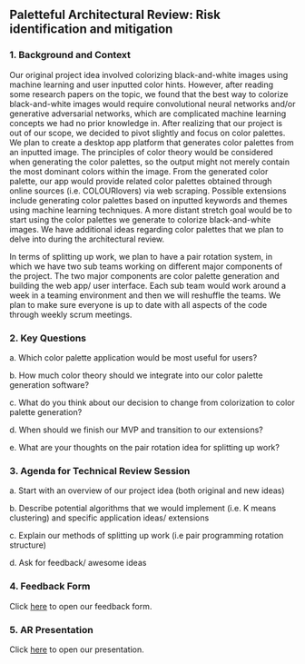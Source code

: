 ## Paletteful Architectural Review: Risk identification and mitigation

### 1. Background and Context

Our original project idea involved colorizing black-and-white images using machine learning and user inputted color hints. However, after reading some research papers on the topic, we found that the best way to colorize black-and-white images would require convolutional neural networks and/or generative adversarial networks, which are complicated machine learning concepts we had no prior knowledge in. After realizing that our project is out of our scope, we decided to pivot slightly and focus on color palettes. We plan to create a desktop app platform that generates color palettes from an inputted image. The principles of color theory would be considered when generating the color palettes, so the output might not merely contain the most dominant colors within the image. From the generated color palette, our app would provide related color palettes obtained through online sources (i.e. COLOURlovers) via web scraping. Possible extensions include generating color palettes based on inputted keywords and themes using machine learning techniques. A more distant stretch goal would be to start using the color palettes we generate to colorize black-and-white images. We have additional ideas regarding color palettes that we plan to delve into during the architectural review.
  
In terms of splitting up work, we plan to have a pair rotation system, in which we have two sub teams working on different major components of the project. The two major components are color palette generation and building the web app/ user interface. Each sub team would work around a week in a teaming environment and then we will reshuffle the teams. We plan to make sure everyone is up to date with all aspects of the code through weekly scrum meetings. 
    
### 2. Key Questions

a. Which color palette application would be most useful for users?

b. How much color theory should we integrate into our color palette generation software? 

c. What do you think about our decision to change from colorization to color palette generation?

d. When should we finish our MVP and transition to our extensions? 

e. What are your thoughts on the pair rotation idea for splitting up work?

### 3. Agenda for Technical Review Session

a. Start with an overview of our project idea (both original and new ideas)

b. Describe potential algorithms that we would implement (i.e. K means clustering) and specific application ideas/ extensions

c. Explain our methods of splitting up work (i.e pair programming rotation structure)

d. Ask for feedback/ awesome ideas

### 4. Feedback Form

Click [here](https://tinyurl.com/y77u66jo) to open our feedback form.

### 5. AR Presentation

Click [here](https://docs.google.com/presentation/d/1qB1l5g-42Oe0hqINpyVdh_MGqVr4Ym1yJtZY_kdgk7g/edit?usp=sharing) to open our presentation.
